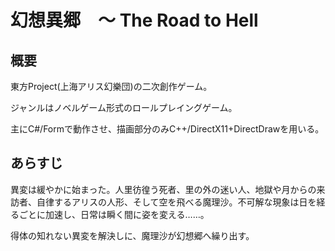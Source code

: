# 幻想異郷　～ The Road to Hell

## 概要

東方Project(上海アリス幻樂団)の二次創作ゲーム。

ジャンルはノベルゲーム形式のロールプレイングゲーム。

主にC#/Formで動作させ、描画部分のみC++/DirectX11+DirectDrawを用いる。

## あらすじ

異変は緩やかに始まった。人里彷徨う死者、里の外の迷い人、地獄や月からの来訪者、自律するアリスの人形、そして空を飛べる魔理沙。不可解な現象は日を経るごとに加速し、日常は瞬く間に姿を変える……。

得体の知れない異変を解決しに、魔理沙が幻想郷へ繰り出す。

